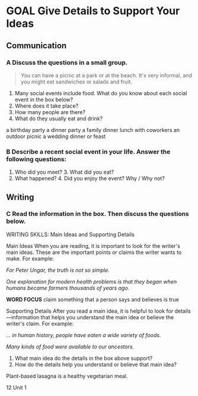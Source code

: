 # GOAL Give Details to Support Your Ideas

## Communication

### A Discuss the questions in a small group.

> You can have a picnic at a park or at the beach. It's very informal, and you might eat sandwiches or salads and fruit.

1. Many social events include food. What do you know about each social event in the box below?
2. Where does it take place?
3. How many people are there?
4. What do they usually eat and drink?

a birthday party          a dinner party          a family dinner
lunch with coworkers    an outdoor picnic      a wedding dinner or feast

### B Describe a recent social event in your life. Answer the following questions:
1. Who did you meet?          3. What did you eat?
2. What happened?            4. Did you enjoy the event? Why / Why not?

## Writing

### C Read the information in the box. Then discuss the questions below.

WRITING SKILLS: Main Ideas and Supporting Details

Main Ideas
When you are reading, it is important to look for the writer's main ideas. These are the important points or claims the writer wants to make. For example:

*For Peter Ungar, the truth is not so simple.*

*One explanation for modern health problems is that they began when humans became farmers thousands of years ago.*

**WORD FOCUS**
claim something that a person says and believes is true

Supporting Details
After you read a main idea, it is helpful to look for details—information that helps you understand the main idea or believe the writer's claim. For example:

*... in human history, people have eaten a wide variety of foods.*

*Many kinds of food were available to our ancestors.*

1. What main idea do the details in the box above support?
2. How do the details help you understand or believe that main idea?

Plant-based lasagna is a healthy vegetarian meal.

12 Unit 1